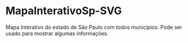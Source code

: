 # MapaInterativoSp-SVG
Mapa Interativo do estado de São Paulo com todos municípios.
Pode ser usado para mostrar algumas informações.
